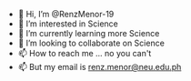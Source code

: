 - 👋 Hi, I’m @RenzMenor-19
- 👀 I’m interested in Science
- 🌱 I’m currently learning more Science
- 💞️ I’m looking to collaborate on Science
- 📫 How to reach me ... no you can't
- 📫 But my email is renz.menor@neu.edu.ph

<!---
RenzMenor-19/RenzMenor-19 is a ✨ special ✨ repository because its `README.md` (this file) appears on your GitHub profile.
You can click the Preview link to take a look at your changes.
--->
